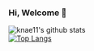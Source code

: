 ### Hi, Welcome 👋

![knae11's github stats](https://github-readme-stats.vercel.app/api?username=knae11&show_icons=true&theme=radical)  
[![Top Langs](https://github-readme-stats.vercel.app/api/top-langs/?username=knae11&layout=compact)](https://github.com/knae11/github-readme-stats)

<!--
**knae11/knae11** is a ✨ _special_ ✨ repository because its `README.md` (this file) appears on your GitHub profile.

Here are some ideas to get you started:

- 🔭 I’m currently working on ...
- 🌱 I’m currently learning ...
- 👯 I’m looking to collaborate on ...
- 🤔 I’m looking for help with ...
- 💬 Ask me about ...
- 📫 How to reach me: ...
- 😄 Pronouns: ...
- ⚡ Fun fact: ...
-->
